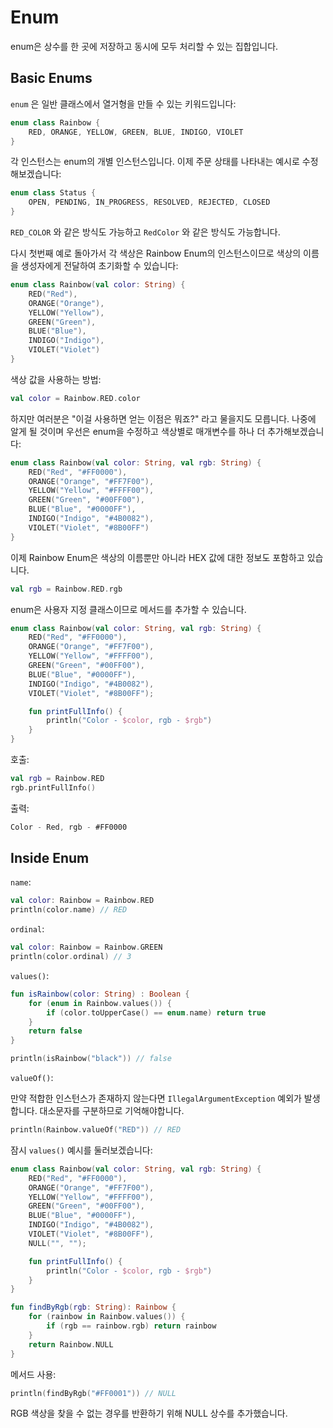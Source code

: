 # Enum

enum은 상수를 한 곳에 저장하고 동시에 모두 처리할 수 있는 집합입니다.

## Basic Enums

`enum` 은 일반 클래스에서 열거형을 만들 수 있는 키워드입니다:

```kotlin
enum class Rainbow {
    RED, ORANGE, YELLOW, GREEN, BLUE, INDIGO, VIOLET
}
```

각 인스턴스는 enum의 개별 인스턴스입니다. 이제 주문 상태를 나타내는 예시로 수정해보겠습니다:

```kotlin
enum class Status {
    OPEN, PENDING, IN_PROGRESS, RESOLVED, REJECTED, CLOSED
}
```

`RED_COLOR` 와 같은 방식도 가능하고 `RedColor` 와 같은 방식도 가능합니다.

다시 첫번째 예로 돌아가서 각 색상은 Rainbow Enum의 인스턴스이므로 색상의 이름을 생성자에게 전달하여 초기화할 수 있습니다:

```kotlin
enum class Rainbow(val color: String) {
    RED("Red"),
    ORANGE("Orange"),
    YELLOW("Yellow"),
    GREEN("Green"),
    BLUE("Blue"),
    INDIGO("Indigo"),
    VIOLET("Violet")
}
```

색상 값을 사용하는 방법:

```kotlin
val color = Rainbow.RED.color
```

하지만 여러분은 "이걸 사용하면 얻는 이점은 뭐죠?" 라고 물을지도 모릅니다. 나중에 알게 될 것이며 우선은 enum을 수정하고 색상별로 매개변수를 하나 더 추가해보겠습니다:

```kotlin
enum class Rainbow(val color: String, val rgb: String) {
    RED("Red", "#FF0000"),
    ORANGE("Orange", "#FF7F00"),
    YELLOW("Yellow", "#FFFF00"),
    GREEN("Green", "#00FF00"),
    BLUE("Blue", "#0000FF"),
    INDIGO("Indigo", "#4B0082"),
    VIOLET("Violet", "#8B00FF")
}
```

이제 Rainbow Enum은 색상의 이름뿐만 아니라 HEX 값에 대한 정보도 포함하고 있습니다.

```kotlin
val rgb = Rainbow.RED.rgb
```

enum은 사용자 지정 클래스이므로 메서드를 추가할 수 있습니다.

```kotlin
enum class Rainbow(val color: String, val rgb: String) {
    RED("Red", "#FF0000"),
    ORANGE("Orange", "#FF7F00"),
    YELLOW("Yellow", "#FFFF00"),
    GREEN("Green", "#00FF00"),
    BLUE("Blue", "#0000FF"),
    INDIGO("Indigo", "#4B0082"),
    VIOLET("Violet", "#8B00FF");

    fun printFullInfo() {
        println("Color - $color, rgb - $rgb")
    }
}
```

호출:

```kotlin
val rgb = Rainbow.RED
rgb.printFullInfo()
```

출력:

```kotlin
Color - Red, rgb - #FF0000
```



## Inside Enum

`name`:

```kotlin
val color: Rainbow = Rainbow.RED
println(color.name) // RED
```



`ordinal`:

```kotlin
val color: Rainbow = Rainbow.GREEN
println(color.ordinal) // 3
```



`values()`:

```kotlin
fun isRainbow(color: String) : Boolean {
    for (enum in Rainbow.values()) {
        if (color.toUpperCase() == enum.name) return true
    }
    return false
}
```

```kotlin
println(isRainbow("black")) // false
```



`valueOf()`:

만약 적합한 인스턴스가 존재하지 않는다면 `IllegalArgumentException` 예외가 발생합니다. 대소문자를 구분하므로 기억해야합니다.

```kotlin
println(Rainbow.valueOf("RED")) // RED
```



잠시 `values()` 예시를 둘러보겠습니다:

```kotlin
enum class Rainbow(val color: String, val rgb: String) {
    RED("Red", "#FF0000"),
    ORANGE("Orange", "#FF7F00"),
    YELLOW("Yellow", "#FFFF00"),
    GREEN("Green", "#00FF00"),
    BLUE("Blue", "#0000FF"),
    INDIGO("Indigo", "#4B0082"),
    VIOLET("Violet", "#8B00FF"),
    NULL("", "");

    fun printFullInfo() {
        println("Color - $color, rgb - $rgb")
    }
}

fun findByRgb(rgb: String): Rainbow {
    for (rainbow in Rainbow.values()) {
        if (rgb == rainbow.rgb) return rainbow
    }
    return Rainbow.NULL
}
```

메서드 사용:

```kotlin
println(findByRgb("#FF0001")) // NULL
```

RGB 색상을 찾을 수 없는 경우를 반환하기 위해 NULL 상수를 추가했습니다.
